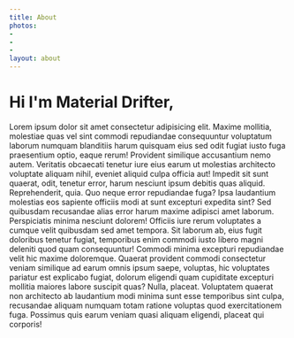 ```yaml
---
title: About
photos:
- 
- 
- 
layout: about
---
```


# Hi I'm Material Drifter,

Lorem ipsum dolor sit amet consectetur adipisicing elit. Maxime mollitia,
molestiae quas vel sint commodi repudiandae consequuntur voluptatum laborum
numquam blanditiis harum quisquam eius sed odit fugiat iusto fuga praesentium
optio, eaque rerum! Provident similique accusantium nemo autem. Veritatis
obcaecati tenetur iure eius earum ut molestias architecto voluptate aliquam
nihil, eveniet aliquid culpa officia aut! Impedit sit sunt quaerat, odit,
tenetur error, harum nesciunt ipsum debitis quas aliquid. Reprehenderit,
quia. Quo neque error repudiandae fuga? Ipsa laudantium molestias eos
sapiente officiis modi at sunt excepturi expedita sint? Sed quibusdam
recusandae alias error harum maxime adipisci amet laborum. Perspiciatis
minima nesciunt dolorem! Officiis iure rerum voluptates a cumque velit
quibusdam sed amet tempora. Sit laborum ab, eius fugit doloribus tenetur
fugiat, temporibus enim commodi iusto libero magni deleniti quod quam
consequuntur! Commodi minima excepturi repudiandae velit hic maxime
doloremque. Quaerat provident commodi consectetur veniam similique ad
earum omnis ipsum saepe, voluptas, hic voluptates pariatur est explicabo
fugiat, dolorum eligendi quam cupiditate excepturi mollitia maiores labore
suscipit quas? Nulla, placeat. Voluptatem quaerat non architecto ab laudantium
modi minima sunt esse temporibus sint culpa, recusandae aliquam numquam
totam ratione voluptas quod exercitationem fuga. Possimus quis earum veniam
quasi aliquam eligendi, placeat qui corporis!
